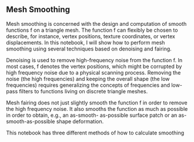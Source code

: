 ## Mesh Smoothing

Mesh smoothing is concerned with the design and computation of smooth functions f on a triangle mesh. The function f can flexibly be chosen to describe, for instance, vertex positions, texture coordinates, or vertex displacements. In this notebook, I will show how to perform mesh smoothing using several techniques based on denoising and fairing.

Denoising is used to remove high-frequency noise from the function f. In most cases, f denotes the vertex positions, which might be corrupted by high frequency noise due to a physical scanning process. Removing the noise (the high frequencies) and keeping the overall shape (the low frequencies) requires generalizing the concepts of frequencies and low-pass filters to functions living on discrete triangle meshes. 

Mesh fairing does not just slightly smooth the function f in order to remove the high frequency noise. It also smooths the function as much as possible in order to obtain, e.g., an as-smooth- as-possible surface patch or an as-smooth-as-possible shape deformation.

This notebook has three different methods of how to calculate smoothing
